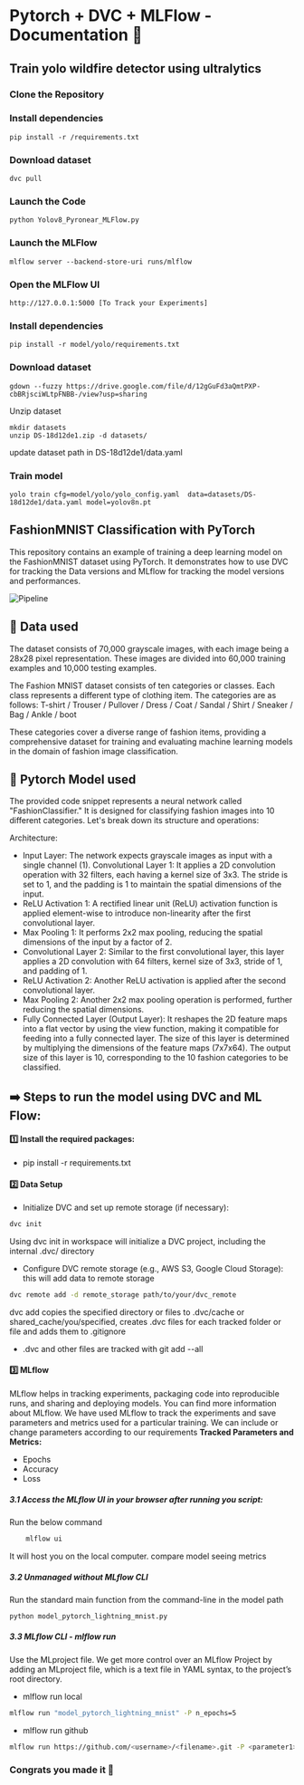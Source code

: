# Pytorch + DVC + MLFlow - Documentation 🚀

## Train yolo wildfire detector using ultralytics

### Clone the Repository

### Install dependencies

```shell
pip install -r /requirements.txt
```

### Download dataset

```shell
dvc pull
```
### Launch the Code

```shell
python Yolov8_Pyronear_MLFlow.py
```
### Launch the MLFlow

```shell
mlflow server --backend-store-uri runs/mlflow
```
### Open the MLFlow UI

```shell
http://127.0.0.1:5000 [To Track your Experiments]
```

###  #####################################################################################

### Install dependencies

```shell
pip install -r model/yolo/requirements.txt
```

### Download dataset

```shell
gdown --fuzzy https://drive.google.com/file/d/12gGuFd3aQmtPXP-cbBRjsciWLtpFNBB-/view?usp=sharing
```

Unzip dataset

```shell
mkdir datasets
unzip DS-18d12de1.zip -d datasets/
```

update dataset path in DS-18d12de1/data.yaml

### Train model

```shell
yolo train cfg=model/yolo/yolo_config.yaml  data=datasets/DS-18d12de1/data.yaml model=yolov8n.pt
```


## FashionMNIST Classification with PyTorch

This repository contains an example of training a deep learning model on the FashionMNIST dataset using PyTorch. It demonstrates how to use DVC for tracking the Data versions and MLflow for tracking the model versions and performances.

![Pipeline](https://i.postimg.cc/Y2WZj4qQ/Screenshot-2023-06-07-at-17-20-47.png)


## 💽 Data used

The dataset consists of 70,000 grayscale images, with each image being a 28x28 pixel representation. These images are divided into 60,000 training examples and 10,000 testing examples.

The Fashion MNIST dataset consists of ten categories or classes. Each class represents a different type of clothing item. The categories are as follows:
T-shirt / Trouser / Pullover / Dress / Coat / Sandal / Shirt / Sneaker / Bag / Ankle / boot

These categories cover a diverse range of fashion items, providing a comprehensive dataset for training and evaluating machine learning models in the domain of fashion image classification.

## 🤖 Pytorch Model used 

The provided code snippet represents a neural network called "FashionClassifier." It is designed for classifying fashion images into 10 different categories. Let's break down its structure and operations:

Architecture:

- Input Layer: The network expects grayscale images as input with a single channel (1).
Convolutional Layer 1: It applies a 2D convolution operation with 32 filters, each having a kernel size of 3x3. The stride is set to 1, and the padding is 1 to maintain the spatial dimensions of the input.
- ReLU Activation 1: A rectified linear unit (ReLU) activation function is applied element-wise to introduce non-linearity after the first convolutional layer.
- Max Pooling 1: It performs 2x2 max pooling, reducing the spatial dimensions of the input by a factor of 2.
- Convolutional Layer 2: Similar to the first convolutional layer, this layer applies a 2D convolution with 64 filters, kernel size of 3x3, stride of 1, and padding of 1.
- ReLU Activation 2: Another ReLU activation is applied after the second convolutional layer.
- Max Pooling 2: Another 2x2 max pooling operation is performed, further reducing the spatial dimensions.
- Fully Connected Layer (Output Layer): It reshapes the 2D feature maps into a flat vector by using the view function, making it compatible for feeding into a fully connected layer. The size of this layer is determined by multiplying the dimensions of the feature maps (7x7x64). The output size of this layer is 10, corresponding to the 10 fashion categories to be classified.


## ➡️ Steps to run the model using DVC and ML Flow: 

#### 1️⃣ Install the required packages:
- pip install -r requirements.txt

#### 2️⃣ Data Setup
- Initialize DVC and set up remote storage (if necessary):
 ```sh
dvc init
```
Using dvc init in workspace will initialize a DVC project, including the internal .dvc/ directory

- Configure DVC remote storage (e.g., AWS S3, Google Cloud Storage):
this will add data to remote storage
 ```sh
dvc remote add -d remote_storage path/to/your/dvc_remote
```
dvc add copies the specified directory or files to .dvc/cache or shared_cache/you/specified, creates .dvc files for each tracked folder or file and adds them to .gitignore
* .dvc and other files are tracked with git add --all



#### 3️⃣ MLflow
MLflow helps in tracking experiments, packaging code into reproducible runs, and sharing and deploying models. You can find more information about MLflow. We have used MLflow to track the experiments and save parameters and metrics used for a particular training. We can include or change parameters according to our requirements
**Tracked Parameters and Metrics:**
- Epochs
- Accuracy
- Loss

##### 3.1 Access the MLflow UI in your browser after running you script:
Run  the below command
```sh
    mlflow ui
```
It will host you on the local computer. compare model seeing metrics


##### 3️.2 Unmanaged without MLflow CLI
Run the standard main function from the command-line in the model path
 ```sh
python model_pytorch_lightning_mnist.py 
```

##### 3️.3 MLflow CLI - mlflow run
Use the MLproject file. We get more control over an MLflow Project by adding an MLproject file, which is a text file in YAML syntax, to the project’s root directory.

- mlflow run local
 ```sh
mlflow run "model_pytorch_lightning_mnist" -P n_epochs=5
```

- mlflow run github
 ```sh
mlflow run https://github.com/<username>/<filename>.git -P <parameter1>=<value>
```

### Congrats you made it 🎉
 
